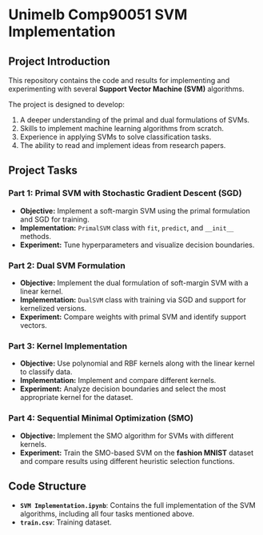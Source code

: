 # Unimelb Comp90051 SVM Implementation

## Project Introduction

This repository contains the code and results for implementing and experimenting with several **Support Vector Machine (SVM)** algorithms. 

The project is designed to develop:
1. A deeper understanding of the primal and dual formulations of SVMs.
2. Skills to implement machine learning algorithms from scratch.
3. Experience in applying SVMs to solve classification tasks.
4. The ability to read and implement ideas from research papers.

## Project Tasks

### Part 1: Primal SVM with Stochastic Gradient Descent (SGD)
- **Objective:** Implement a soft-margin SVM using the primal formulation and SGD for training.
- **Implementation:** `PrimalSVM` class with `fit`, `predict`, and `__init__` methods.
- **Experiment:** Tune hyperparameters and visualize decision boundaries.

### Part 2: Dual SVM Formulation
- **Objective:** Implement the dual formulation of soft-margin SVM with a linear kernel.
- **Implementation:** `DualSVM` class with training via SGD and support for kernelized versions.
- **Experiment:** Compare weights with primal SVM and identify support vectors.

### Part 3: Kernel Implementation
- **Objective:** Use polynomial and RBF kernels along with the linear kernel to classify data.
- **Implementation:** Implement and compare different kernels.
- **Experiment:** Analyze decision boundaries and select the most appropriate kernel for the dataset.

### Part 4: Sequential Minimal Optimization (SMO)
- **Objective:** Implement the SMO algorithm for SVMs with different kernels.
- **Experiment:** Train the SMO-based SVM on the **fashion MNIST** dataset and compare results using different heuristic selection functions.

## Code Structure

- **`SVM Implementation.ipynb`**: Contains the full implementation of the SVM algorithms, including all four tasks mentioned above.
- **`train.csv`**: Training dataset.
